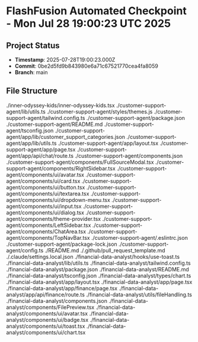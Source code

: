 # FlashFusion Automated Checkpoint - Mon Jul 28 19:00:23 UTC 2025

## Project Status
- **Timestamp**: 2025-07-28T19:00:23.000Z
- **Commit**: 0be2d5fd9b843980e6a71c67521770cea4fa8059
- **Branch**: main

## File Structure
./inner-odyssey-kids/inner-odyssey-kids.tsx
./customer-support-agent/lib/utils.ts
./customer-support-agent/styles/themes.js
./customer-support-agent/tailwind.config.ts
./customer-support-agent/package.json
./customer-support-agent/README.md
./customer-support-agent/tsconfig.json
./customer-support-agent/app/lib/customer_support_categories.json
./customer-support-agent/app/lib/utils.ts
./customer-support-agent/app/layout.tsx
./customer-support-agent/app/page.tsx
./customer-support-agent/app/api/chat/route.ts
./customer-support-agent/components.json
./customer-support-agent/components/FullSourceModal.tsx
./customer-support-agent/components/RightSidebar.tsx
./customer-support-agent/components/ui/avatar.tsx
./customer-support-agent/components/ui/card.tsx
./customer-support-agent/components/ui/button.tsx
./customer-support-agent/components/ui/textarea.tsx
./customer-support-agent/components/ui/dropdown-menu.tsx
./customer-support-agent/components/ui/input.tsx
./customer-support-agent/components/ui/dialog.tsx
./customer-support-agent/components/theme-provider.tsx
./customer-support-agent/components/LeftSidebar.tsx
./customer-support-agent/components/ChatArea.tsx
./customer-support-agent/components/TopNavBar.tsx
./customer-support-agent/.eslintrc.json
./customer-support-agent/package-lock.json
./customer-support-agent/config.ts
./README.md
./.github/pull_request_template.md
./.claude/settings.local.json
./financial-data-analyst/hooks/use-toast.ts
./financial-data-analyst/lib/utils.ts
./financial-data-analyst/tailwind.config.ts
./financial-data-analyst/package.json
./financial-data-analyst/README.md
./financial-data-analyst/tsconfig.json
./financial-data-analyst/types/chart.ts
./financial-data-analyst/app/layout.tsx
./financial-data-analyst/app/page.tsx
./financial-data-analyst/app/finance/page.tsx
./financial-data-analyst/app/api/finance/route.ts
./financial-data-analyst/utils/fileHandling.ts
./financial-data-analyst/components.json
./financial-data-analyst/components/FilePreview.tsx
./financial-data-analyst/components/ui/avatar.tsx
./financial-data-analyst/components/ui/badge.tsx
./financial-data-analyst/components/ui/toast.tsx
./financial-data-analyst/components/ui/chart.tsx
